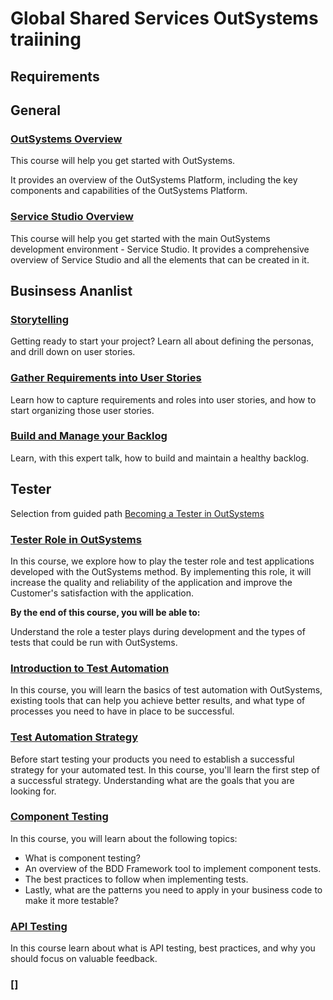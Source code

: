 # Global Shared Services OutSystems traiining

## Requirements

## General

### [OutSystems Overview](https://www.outsystems.com/training/courses/173/outsystems-overview)

This course will help you get started with OutSystems.

It provides an overview of the OutSystems Platform, including the key components and capabilities of the OutSystems Platform.

### [Service Studio Overview](https://www.outsystems.com/training/courses/174/service-studio-overview)

This course will help you get started with the main OutSystems development environment - Service Studio. It provides a comprehensive overview of Service Studio and all the elements that can be created in it.

## Businsess Ananlist

### [Storytelling](https://www.outsystems.com/training/courses/191/storytelling)

Getting ready to start your project? Learn all about defining the personas, and drill down on user stories.

### [Gather Requirements into User Stories](https://www.outsystems.com/training/courses/134/gather-requirements-into-user-stories)

Learn how to capture requirements and roles into user stories, and how to start organizing those user stories.

### [Build and Manage your Backlog](https://www.outsystems.com/training/courses/151/build-and-manage-your-backlog/)

Learn, with this expert talk, how to build and maintain a healthy backlog.

## Tester

Selection from guided path [Becoming a Tester in OutSystems](https://www.outsystems.com/training/paths/10/becoming-a-tester-in-outsystems/)

### [Tester Role in OutSystems](https://www.outsystems.com/training/courses/75/tester-role-in-outsystems)

In this course, we explore how to play the tester role and test applications developed with the OutSystems method. By implementing this role, it will increase the quality and reliability of the application and improve the Customer's satisfaction with the application.

**By the end of this course, you will be able to:**

Understand the role a tester plays during development and the types of tests that could be run with OutSystems.

### [Introduction to Test Automation](https://www.outsystems.com/training/courses/177/introduction-to-test-automation)

In this course, you will learn the basics of test automation with OutSystems, existing tools that can help you achieve better results, and what type of processes you need to have in place to be successful.

### [Test Automation Strategy](https://www.outsystems.com/training/courses/178/test-automation-strategy/)

Before start testing your products you need to establish a successful strategy for your automated test. In this course, you'll learn the first step of a successful strategy. Understanding what are the goals that you are looking for.

### [Component Testing](https://www.outsystems.com/training/courses/180/component-testing/)

In this course, you will learn about the following topics:

* What is component testing?
* An overview of the BDD Framework tool to implement component tests.
* The best practices to follow when implementing tests.
* Lastly, what are the patterns you need to apply in your business code to make it more testable?

### [API Testing](https://www.outsystems.com/training/courses/181/api-testing/)

In this course learn about what is API testing, best practices, and why you should focus on valuable feedback.

### []